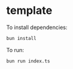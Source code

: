# template

To install dependencies:

```bash
bun install
```

To run:

```bash
bun run index.ts
```
